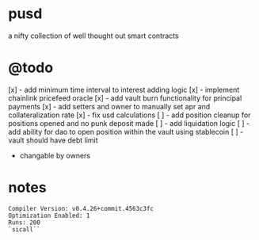 # pusd
a nifty collection of well thought out smart contracts

# @todo
[x] - add minimum time interval to interest adding logic
[x] - implement chainlink pricefeed oracle
[x] - add vault burn functionality for principal payments
[x] - add setters and owner to manually set apr and collateralization rate
[x] - fix usd calculations
[ ] - add position cleanup for positions opened and no punk deposit made
[ ] - add liquidation logic
[ ] - add ability for dao to open position within the vault using stablecoin
[ ] - vault should have debt limit
  - changable by owners

# notes
```
Compiler Version: v0.4.26+commit.4563c3fc
Optimization Enabled: 1
Runs: 200
`sicall``

